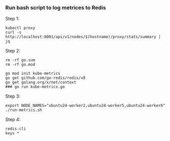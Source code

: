### Run bash script to log metrices to Redis
Step 1: 
```
kubectl proxy 
curl -s http://localhost:8001/api/v1/nodes/$(hostname)/proxy/stats/summary | jq
```

Step 2:
```
rm -rf go.sum
rm -rf go.mod

go mod init kube-metrics
go get github.com/go-redis/redis/v8
go get golang.org/x/net/context
### go run kube-metrics.go
```

Step 3:
```
export NODE_NAMES="ubuntu24-worker2,ubuntu24-worker5,ubuntu24-worker6"
./run-metrics.sh
```

Step 4:
```
redis-cli
keys *


```
